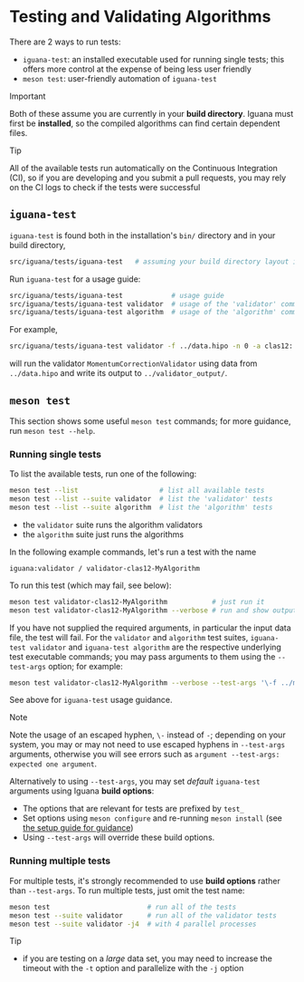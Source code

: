 # Testing and Validating Algorithms

There are 2 ways to run tests:
- `iguana-test`: an installed executable used for running single tests; this offers more control at the expense of
  being less user friendly
- `meson test`: user-friendly automation of `iguana-test`

> [!IMPORTANT]
> Both of these assume you are currently in your **build directory**.
> Iguana must first be **installed**, so the compiled algorithms can find certain dependent files.

> [!TIP]
> All of the available tests run automatically on the Continuous Integration
> (CI), so if you are developing and you submit a pull requests, you may rely
> on the CI logs to check if the tests were successful

## `iguana-test`

`iguana-test` is found both in the installation's `bin/` directory and in your build directory,
```bash
src/iguana/tests/iguana-test   # assuming your build directory layout is 'mirror' (the default)
```
Run `iguana-test` for a usage guide:
```bash
src/iguana/tests/iguana-test            # usage guide
src/iguana/tests/iguana-test validator  # usage of the 'validator' command
src/iguana/tests/iguana-test algorithm  # usage of the 'algorithm' command
```
For example,
```bash
src/iguana/tests/iguana-test validator -f ../data.hipo -n 0 -a clas12::MomentumCorrectionValidator -o ../validator_output
```
will run the validator `MomentumCorrectionValidator` using data from
`../data.hipo` and write its output to `../validator_output/`.

## `meson test`

This section shows some useful `meson test` commands; for more guidance, run `meson test --help`.

### Running single tests

To list the available tests, run one of the following:
```bash
meson test --list                    # list all available tests
meson test --list --suite validator  # list the 'validator' tests
meson test --list --suite algorithm  # list the 'algorithm' tests
```
- the `validator` suite runs the algorithm validators
- the `algorithm` suite just runs the algorithms

In the following example commands, let's run a test with the name
```
iguana:validator / validator-clas12-MyAlgorithm
```
To run this test (which may fail, see below):
```bash
meson test validator-clas12-MyAlgorithm           # just run it
meson test validator-clas12-MyAlgorithm --verbose # run and show output (stdout and stderr)
```
If you have not supplied the required arguments, in particular the input data
file, the test will fail. For the `validator` and `algorithm` test suites,
`iguana-test validator` and `iguana-test algorithm` are the respective
underlying test executable commands; you may pass arguments to them using the
`--test-args` option; for example:
```bash
meson test validator-clas12-MyAlgorithm --verbose --test-args '\-f ../my_hipo_file.hipo \-n 300 \-o ../validator_output'
```
See above for `iguana-test` usage guidance.

> [!NOTE]
> Note the usage of an escaped hyphen, `\-` instead of `-`; depending on your system, you may or may not need to use escaped hyphens in
> `--test-args` arguments, otherwise you will see errors such as `argument --test-args: expected one argument`.

Alternatively to using `--test-args`, you may set _default_ `iguana-test`
arguments using Iguana **build options**:
- The options that are relevant for tests are prefixed by `test_`
- Set options using `meson configure` and re-running `meson install`
  (see [the setup guide for guidance](setup.md))
- Using `--test-args` will override these build options.

### Running multiple tests

For multiple tests, it's strongly recommended to use **build options** rather than
`--test-args`. To run multiple tests, just omit the test name:
```bash
meson test                        # run all of the tests
meson test --suite validator      # run all of the validator tests
meson test --suite validator -j4  # with 4 parallel processes
```

> [!TIP]
> - if you are testing on a _large_ data set, you may need to increase the timeout with the `-t` option
>   and parallelize with the `-j` option
